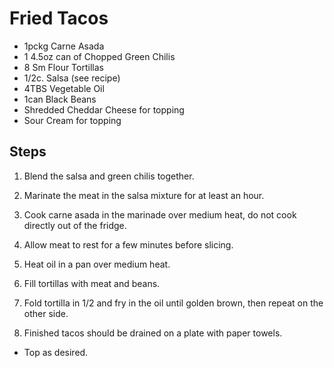 # Fried Tacos

* 1pckg Carne Asada
* 1 4.5oz can of Chopped Green Chilis
* 8 Sm Flour Tortillas
* 1/2c. Salsa (see recipe)
* 4TBS Vegetable Oil
* 1can Black Beans
* Shredded Cheddar Cheese for topping
* Sour Cream for topping

## Steps

1. Blend the salsa and green chilis together.

2. Marinate the meat in the salsa mixture for at least an hour.

3. Cook carne asada in the marinade over medium heat, do not cook directly out of the fridge.

4. Allow meat to rest for a few minutes before slicing.

5. Heat oil in a pan over medium heat.

6. Fill tortillas with meat and beans.

7. Fold tortilla in 1/2 and fry in the oil until golden brown, then repeat on the other side.

8. Finished tacos should be drained on a plate with paper towels.

* Top as desired.
